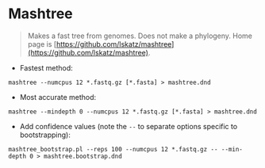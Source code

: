 # Mashtree

> Makes a fast tree from genomes.
> Does not make a phylogeny.
> Home page is [https://github.com/lskatz/mashtree](https://github.com/lskatz/mashtree).

- Fastest method:

`mashtree --numcpus 12 *.fastq.gz [*.fasta] > mashtree.dnd`

- Most accurate method:

`mashtree --mindepth 0 --numcpus 12 *.fastq.gz [*.fasta] > mashtree.dnd`

- Add confidence values (note the `--` to separate options specific to bootstrapping):

`mashtree_bootstrap.pl --reps 100 --numcpus 12 *.fastq.gz -- --min-depth 0 > mashtree.bootstrap.dnd`
